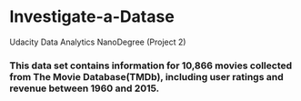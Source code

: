 # Investigate-a-Datase
Udacity Data Analytics NanoDegree (Project 2)

### This data set contains information for __10,866__ movies collected from The Movie Database(TMDb), including user ratings and revenue between 1960 and 2015.

